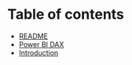# Table of contents

* [README](README.md)
* [Power BI DAX](PowerBI_DAX.md)
* [Introduction](introduction.md)
